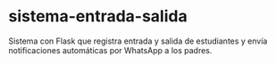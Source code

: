 # sistema-entrada-salida
Sistema con Flask que registra entrada y salida de estudiantes y envía notificaciones automáticas por WhatsApp a los padres.
